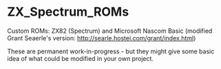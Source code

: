 # ZX_Spectrum_ROMs

Custom ROMs: ZX82 (Spectrum) and Microsoft Nascom Basic (modified Grant Seaerle's version: http://searle.hostei.com/grant/index.html)

These are permanent work-in-progress - but they might give some basic idea of what could be modified in your own project.